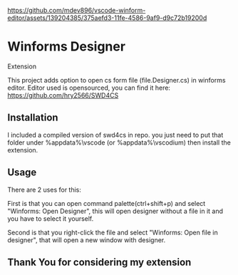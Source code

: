 https://github.com/mdev896/vscode-winform-editor/assets/139204385/375aefd3-11fe-4586-9af9-d9c72b19200d

# Winforms Designer 

Extension

This project adds option to open cs form file (file.Designer.cs) in winforms editor. Editor used is opensourced, you can find it here: https://github.com/hry2566/SWD4CS

## Installation

I included a compiled version of swd4cs in repo. you just need to put that folder under %appdata%\vscode (or %appdata%\vscodium) then install the extension.

## Usage

There are 2 uses for this:

First is that you can open command palette(ctrl+shift+p) and select "Winforms: Open Designer", this will open designer without a file in it and you have to select it yourself.

Second is that you right-click the file and select "Winforms: Open file in designer", that will open a new window with designer.

## Thank You for considering my extension
